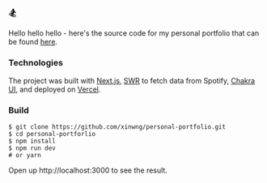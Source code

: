 ### 🏂
Hello hello hello - here's the source code for my personal portfolio that can be found [here](https://www.xinw.dev). 
### Technologies
The project was built with [Next.js](https://nextjs.org), [SWR](https://swr.vercel.app/) to fetch data from Spotify, [Chakra UI](https://chakra-ui.com/), and deployed on [Vercel](https://vercel.com). 

### Build
```
$ git clone https://github.com/xinwng/personal-portfolio.git
$ cd personal-portforlio
$ npm install
$ npm run dev 
# or yarn
```
Open up http://localhost:3000 to see the result. 
